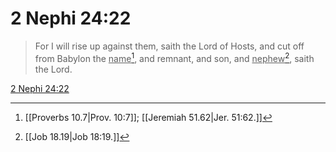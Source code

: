 # 2 Nephi 24:22

> For I will rise up against them, saith the Lord of Hosts, and cut off from Babylon the <u>name</u>[^a], and remnant, and son, and <u>nephew</u>[^b], saith the Lord.

[2 Nephi 24:22](https://www.churchofjesuschrist.org/study/scriptures/bofm/2-ne/24?lang=eng&id=p22#p22)


[^a]: [[Proverbs 10.7|Prov. 10:7]]; [[Jeremiah 51.62|Jer. 51:62.]]
[^b]: [[Job 18.19|Job 18:19.]]
